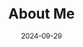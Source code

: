 ---
title: About Me
date: 2024-09-29

type: landing

#---------------------------------------------------------------------------------

sections:

#---------------------------------------------------------------------------------

  - block: about.biography
    id: about
    content:
      title: |-
        **Biography**
      # Choose a user profile to display (a folder name within `content/authors/`)
      username: admin

    design:
      background:
        image:
          # Add your image background to `assets/media/`.
          # filename: welcome.jpg
          # filters:
          #   brightness: 1.0
          #  Image fit. Options are `cover` (default), `contain`, or `actual` size.  
          size: cover
          position: center
          parallax: false

#---------------------------------------------------------------------------------

  - block: experience
    content:
      title: Experience
      # Date format for experience
      #   Refer to https://wowchemy.com/docs/customization/#date-format
      date_format: Jan 2006
      # Experiences.
      #   Add/remove as many experience `items` below as you like.
      #   Required fields are `title`, `company`, and `date_start`.
      #   Leave `date_end` empty if it's your current employer.
      #   Begin multi-line descriptions with YAML's `|2-` multi-line prefix.
      items:
        - title: Postdoctoral Researcher
          company: GNSS Laboratory, Seoul National University
          company_url: 'https://gnss.snu.ac.kr/'
          company_logo: 'snu'
          location: Seoul
          date_start: '2024-09-01'
          date_end: ''
          description: |2-
              Related Projects:
              * [SNUGLITE-III CubeSat (2022-)](/project/snuglite-iii/)

        - title: Graduate Student Full-time Researcher
          company: GNSS Laboratory, Seoul National University
          company_url: 'https://gnss.snu.ac.kr/'
          company_logo: snu
          location: Seoul
          date_start: '2017-03-01'
          date_end: '2024-08-31'
          description: |-
              MSc, PhD Advisor: Changdon Kee </br>
              Related Projects:
              * [SNUGLITE-III CubeSat (2022-)](/project/snuglite-iii/)
              * [SNUGLITE-II CubeSat (2019-2022)](/project/snuglite-ii/)
              * [KARDSAT CubeSat (2019-2020)](/project/kardsat/)
              * [SNUGLITE-I CubeSat (2017-2019)](/project/snuglite-i/)

        - title: Undergraduate Internship
          company: Smart Autonomous System Laboratory, Handong Global University
          company_url: 'https://sites.google.com/handong.edu/idcl'
          company_logo: hgu
          location: Pohang
          date_start: '2015-08-01'
          date_end: '2016-06-01'
          description: |-
              BSc Advisor: Wonsang Ra

        - title: Sergent, Mandatory Military Service
          company: Republic of Korea Army
          company_url: 'https://www.army.mil.kr/'
          company_logo: roka
          location: Yang-gu
          date_start: '2011-01-11'
          date_end: '2012-10-14'          

    design:
      # Choose how many columns the section has. Valid values: '1' or '2'.
      columns: '2'

#---------------------------------------------------------------------------------

  - block: accomplishments
    content:
      title: Awards and Honors
      subtitle: ''
      text: ''
      # Date format: https://wowchemy.com/docs/customization/#date-format
      date_format: Jan 2006
      # Accomplishments.
      items:
        - title: Best Paper Seleted – 2023 KSAS Spring Conference (Co-author)
          certificate_url: '' #static /awards
          date_end: ''
          date_start: '2024-11-13'
          description: ''
          icon: ksas
          organization: The Korean Society for Aeronautical and Space Sciences (KSAS), Korea
          organization_url: https://ksas.or.kr/
          url: ''

        - title: Best Paper Seleted – 2022 KSAS Fall Conference
          certificate_url: '/awards/2023_ksas.jpg' #static /awards
          date_end: ''
          date_start: '2023-10-06'
          description: ''
          icon: ksas
          organization: The Korean Society for Aeronautical and Space Sciences (KSAS), Korea
          organization_url: https://ksas.or.kr/
          url: 'https://www.dbpia.co.kr/journal/articleDetail?nodeId=NODE11531094&language=ko_KR&hasTopBanner=true'

        - title: Best Presentation Award – ION GNSS+ 2023
          certificate_url: '/awards/2023_ion.jpg' #static /awards
          date_end: ''
          date_start: '2023-09-01'
          description: ''
          icon: ion
          organization: The Institute of Navigation (ION), USA
          organization_url: https://www.ion.org/

        - title: Minister Award - 2019 Korea CubeSat Contest
          certificate_url: '/awards/2022_kor_cubesat.jpg' #static /awards
          date_end: ''
          date_start: '2022-11-01'
          description: 
          icon: korgov
          organization: Minister of Science and ICT, Republic of Korea
          organization_url: https://www.msit.go.kr/

        - title: Certificate - 2022 Korea CubeSat Contest Finalist
          certificate_url: '/awards/2022_kari_cubesat.jpg'
          date_end: ''
          date_start: '2022-11-01'
          description: 
          icon: kari
          organization: Korea Aerospace Research Institute (KARI), Korea
          organization_url: https://www.kari.re.kr/

        - title: Best Paper Presentation Award – 2021 KSAS Fall Conference
          certificate_url: '/awards/2021_ksas.jpg'
          date_end: ''
          date_start: '2022-04-01'
          description: 
          icon: ksas
          organization: The Korean Society for Aeronautical and Space Sciences (KSAS), Korea
          organization_url: https://ksas.or.kr/

        - title: Certificate - 2019 Korea CubeSat Contest Finalist
          certificate_url: /awards/2020_kari_cubesat.jpg
          date_end: ''
          date_start: '2020-02-01'
          description: 
          icon: kari
          organization: Korea Aerospace Research Institute (KARI), Korea
          organization_url: https://www.kari.re.kr/

        - title: Director Award - 2015 Korea CubeSat Contest
          certificate_url: '/awards/2015_kari_cubesat.jpg'
          date_end: ''
          date_start: '2019-04-01'
          description: 
          icon: kari
          organization: Korea Aerospace Research Institute (KARI), Korea
          organization_url: https://www.kari.re.kr/

        - title: Aviation Specialized University Excellent Talent Certificate
          certificate_url: '/awards/2019_kor_certificate.jpg'
          date_end: ''
          date_start: '2019-03-01'
          description: 
          icon: korgov
          organization: Minister of Ministry of Land, Infrastructure and Transport, Republic of Korea
          organization_url: https://www.molit.go.kr

        - title: Director Award - Capstone Contest
          certificate_url: '/awards/2015_hgu_capstone.jpg'
          date_end: ''
          date_start: '2015-12-01'
          description: 
          icon: hgu
          organization: School of Mechanical and Control Engineering, Handong Global University, Korea
          organization_url: https://www.handong.edu/


    design:
      # Choose how many columns the section has. Valid values: '1' or '2'.
      columns: '2'

#---------------------------------------------------------------------------------
# PUBLICATIONS
#---------------------------------------------------------------------------------

  - block: collection
    content:
      title: Featured Journal Papers
      text: ""
      count: 3
      filters:
        folders:
          - publication
        featured_only: true 
    design:
      view: compact
      columns: '2'

#---------------------------------------------------------------------------------
# Contect
#---------------------------------------------------------------------------------

  - block: contact
    id: id-contact
    content:
      title: Contact
      text: |-
        
      email: hanjos@snu.ac.kr
      # phone: 888 888 88 88
      address:
        street: 1, Gwanak-ro
        city: Gwanak-gu
        region: Seoul
        postcode: '08826'
        country: Korea
        country_code: KOR
      coordinates:
        latitude: '37.45085'
        longitude: '126.95178'
      directions: |-
        Enter Building 312 and take the stairs to Room 501 on Floor 5 
        </br>
        서울시 관악구 관악로 1 서울대학교 정밀기계설계공동연구소 312동 501호

      # Automatically link email and phone or display as text?
      autolink: true
    
      # Email form provider
      # form:
      #   provider: netlify
      #   formspree:
      #     id:
      #   netlify:
      #     # Enable CAPTCHA challenge to reduce spam?
      #     captcha: false
    design:
      columns: '2'

---